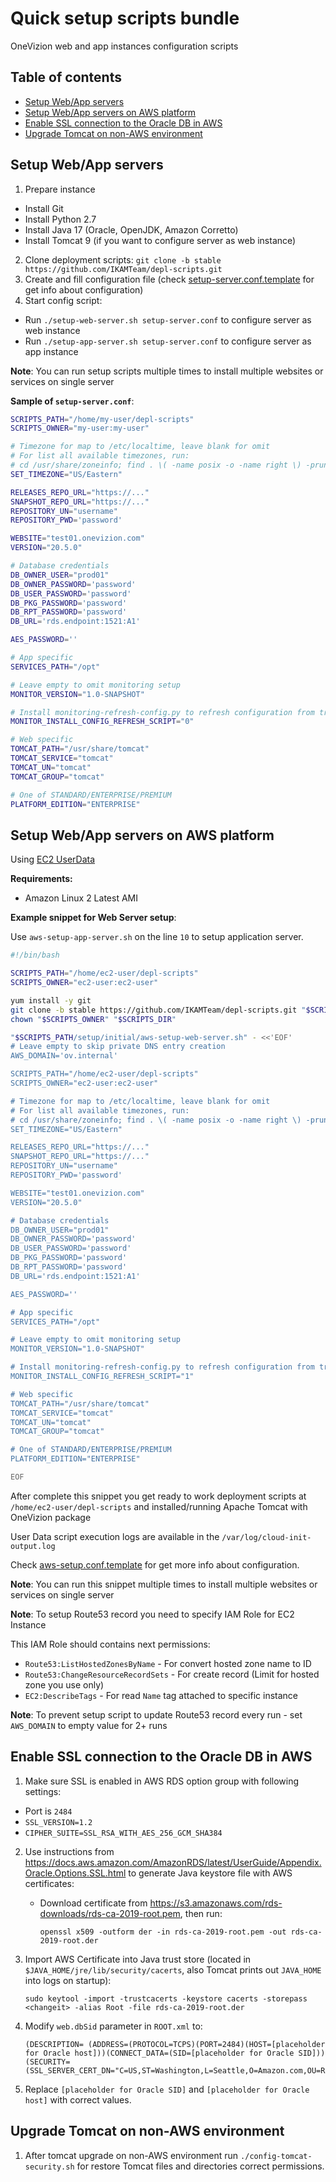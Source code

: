 # Quick setup scripts bundle

OneVizion web and app instances configuration scripts

## Table of contents
- [Setup Web/App servers](#setup-webapp-servers)
- [Setup Web/App servers on AWS platform](#setup-webapp-servers-on-aws-platform)
- [Enable SSL connection to the Oracle DB in AWS](#enable-ssl-connection-to-the-oracle-db-in-aws)
- [Upgrade Tomcat on non-AWS environment](#upgrade-tomcat-on-non-aws-environment)

## Setup Web/App servers

1. Prepare instance
- Install Git
- Install Python 2.7
- Install Java 17 (Oracle, OpenJDK, Amazon Corretto)
- Install Tomcat 9 (if you want to configure server as web instance)

2. Clone deployment scripts: `git clone -b stable https://github.com/IKAMTeam/depl-scripts.git`
3. Create and fill configuration file (check [setup-server.conf.template](setup-server.conf.template) for get info about configuration)
4. Start config script:

- Run `./setup-web-server.sh setup-server.conf` to configure server as web instance
- Run `./setup-app-server.sh setup-server.conf` to configure server as app instance

**Note**: You can run setup scripts multiple times to install multiple websites or services on single server

**Sample of `setup-server.conf`**:
```bash
SCRIPTS_PATH="/home/my-user/depl-scripts"
SCRIPTS_OWNER="my-user:my-user"

# Timezone for map to /etc/localtime, leave blank for omit
# For list all available timezones, run:
# cd /usr/share/zoneinfo; find . \( -name posix -o -name right \) -prune -o -type f | awk '{ print substr($0, 3) }'
SET_TIMEZONE="US/Eastern"

RELEASES_REPO_URL="https://..."
SNAPSHOT_REPO_URL="https://..."
REPOSITORY_UN="username"
REPOSITORY_PWD='password'

WEBSITE="test01.onevizion.com"
VERSION="20.5.0"

# Database credentials
DB_OWNER_USER="prod01"
DB_OWNER_PASSWORD='password'
DB_USER_PASSWORD='password'
DB_PKG_PASSWORD='password'
DB_RPT_PASSWORD='password'
DB_URL='rds.endpoint:1521:A1'

AES_PASSWORD=''

# App specific
SERVICES_PATH="/opt"

# Leave empty to omit monitoring setup
MONITOR_VERSION="1.0-SNAPSHOT"

# Install monitoring-refresh-config.py to refresh configuration from trackor.onevizion.com (requires AWS SSM)
MONITOR_INSTALL_CONFIG_REFRESH_SCRIPT="0"

# Web specific
TOMCAT_PATH="/usr/share/tomcat"
TOMCAT_SERVICE="tomcat"
TOMCAT_UN="tomcat"
TOMCAT_GROUP="tomcat"

# One of STANDARD/ENTERPRISE/PREMIUM
PLATFORM_EDITION="ENTERPRISE"
```

## Setup Web/App servers on AWS platform

Using [EC2 UserData](https://docs.aws.amazon.com/AWSEC2/latest/UserGuide/user-data.html)

**Requirements:**
- Amazon Linux 2 Latest AMI

**Example snippet for Web Server setup**:

Use `aws-setup-app-server.sh` on the line `10` to setup application server.


```bash
#!/bin/bash

SCRIPTS_PATH="/home/ec2-user/depl-scripts"
SCRIPTS_OWNER="ec2-user:ec2-user"

yum install -y git
git clone -b stable https://github.com/IKAMTeam/depl-scripts.git "$SCRIPTS_PATH"
chown "$SCRIPTS_OWNER" "$SCRIPTS_DIR"

"$SCRIPTS_PATH/setup/initial/aws-setup-web-server.sh" - <<'EOF'
# Leave empty to skip private DNS entry creation
AWS_DOMAIN='ov.internal'

SCRIPTS_PATH="/home/ec2-user/depl-scripts"
SCRIPTS_OWNER="ec2-user:ec2-user"

# Timezone for map to /etc/localtime, leave blank for omit
# For list all available timezones, run:
# cd /usr/share/zoneinfo; find . \( -name posix -o -name right \) -prune -o -type f | awk '{ print substr($0, 3) }'
SET_TIMEZONE="US/Eastern"

RELEASES_REPO_URL="https://..."
SNAPSHOT_REPO_URL="https://..."
REPOSITORY_UN="username"
REPOSITORY_PWD='password'

WEBSITE="test01.onevizion.com"
VERSION="20.5.0"

# Database credentials
DB_OWNER_USER="prod01"
DB_OWNER_PASSWORD='password'
DB_USER_PASSWORD='password'
DB_PKG_PASSWORD='password'
DB_RPT_PASSWORD='password'
DB_URL='rds.endpoint:1521:A1'

AES_PASSWORD=''

# App specific
SERVICES_PATH="/opt"

# Leave empty to omit monitoring setup
MONITOR_VERSION="1.0-SNAPSHOT"

# Install monitoring-refresh-config.py to refresh configuration from trackor.onevizion.com (requires AWS SSM)
MONITOR_INSTALL_CONFIG_REFRESH_SCRIPT="1"

# Web specific
TOMCAT_PATH="/usr/share/tomcat"
TOMCAT_SERVICE="tomcat"
TOMCAT_UN="tomcat"
TOMCAT_GROUP="tomcat"

# One of STANDARD/ENTERPRISE/PREMIUM
PLATFORM_EDITION="ENTERPRISE"

EOF
```

After complete this snippet you get ready to work deployment scripts at `/home/ec2-user/depl-scripts` and installed/running Apache Tomcat with OneVizion package

User Data script execution logs are available in the `/var/log/cloud-init-output.log`

Check [aws-setup.conf.template](aws-setup.conf.template) for get more info about configuration.

**Note**: You can run this snippet multiple times to install multiple websites or services on single server

**Note**: To setup Route53 record you need to specify IAM Role for EC2 Instance

This IAM Role should contains next permissions:
- `Route53:ListHostedZonesByName` - For convert hosted zone name to ID
- `Route53:ChangeResourceRecordSets` - For create record (Limit for hosted zone you use only)
- `EC2:DescribeTags` - For read `Name` tag attached to specific instance

**Note**: To prevent setup script to update Route53 record every run - set `AWS_DOMAIN` to empty value for 2+ runs


## Enable SSL connection to the Oracle DB in AWS
1. Make sure SSL is enabled in AWS RDS option group with following settings:
- Port is `2484`
- `SSL_VERSION=1.2`
- `CIPHER_SUITE=SSL_RSA_WITH_AES_256_GCM_SHA384`

2. Use instructions from https://docs.aws.amazon.com/AmazonRDS/latest/UserGuide/Appendix.Oracle.Options.SSL.html to generate Java keystore file with AWS certificates:
    - Download certificate from https://s3.amazonaws.com/rds-downloads/rds-ca-2019-root.pem, then run:

        `openssl x509 -outform der -in rds-ca-2019-root.pem -out rds-ca-2019-root.der`

3. Import AWS Certificate into Java trust store (located in `$JAVA_HOME/jre/lib/security/cacerts`, also Tomcat prints out `JAVA_HOME` into logs on startup):

    `sudo keytool -import -trustcacerts -keystore cacerts -storepass <changeit> -alias Root -file rds-ca-2019-root.der`

4. Modify `web.dbSid` parameter in `ROOT.xml` to:
    
    ```
    (DESCRIPTION= (ADDRESS=(PROTOCOL=TCPS)(PORT=2484)(HOST=[placeholder for Oracle host]))(CONNECT_DATA=(SID=[placeholder for Oracle SID]))(SECURITY=(SSL_SERVER_CERT_DN="C=US,ST=Washington,L=Seattle,O=Amazon.com,OU=RDS,CN=%s")))
    ```

5. Replace `[placeholder for Oracle SID]` and `[placeholder for Oracle host]` with correct values.

## Upgrade Tomcat on non-AWS environment
1. After tomcat upgrade on non-AWS environment run `./config-tomcat-security.sh` for restore Tomcat files and directories correct permissions.
